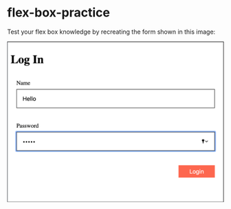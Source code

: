 # flex-box-practice

Test your flex box knowledge by recreating the form shown in this image: 

![example](example.png)
